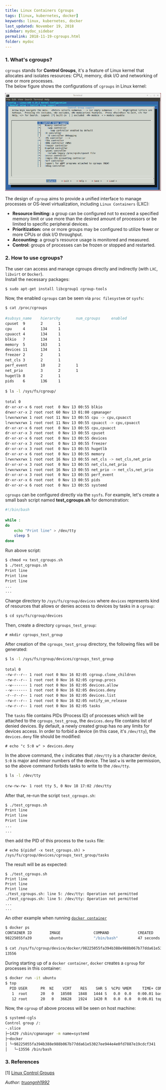 ```yaml
---
title: Linux Containers Cgroups
tags: [linux, kubernetes, docker]
keywords: linux, kubernetes, docker
last_updated: November 19, 2018
sidebar: mydoc_sidebar
permalink: 2018-11-19-cgroups.html
folder: mydoc
---
```



### 1. What's cgroups?

`cgroups` stands for **Control Groups**, it's a feature of Linux kernel that allocates and isolates resources: CPU, memory, disk I/O and networking of one or more processes.  
The below figure shows the configurations of `cgroups` in Linux kernel:

![cgroups](/static/img/LXC/cgroups-kernel.PNG)

The design of `cgroup` aims to provide a unified interface to manage processes or OS-level virtualization, including `Linux Containers` (LXC):  
* **Resource limiting:** a group can be configured not to exceed a specified memory limit or use more than the desired amount of processors or be limited to specific peripheral devices. 
* **Prioritization:**  one or more groups may be configured to utilize fewer or more CPUs or disk I/O throughput. 
* **Accounting:** a group's resource usage is monitored and measured.  
* **Control:** groups of processes can be frozen or stopped and restarted.  


### 2. How to use cgroups?

The user can access and manage cgroups directly and indirectly (with `LXC`, `libvirt` or `Docker`).  
Install the necessary packages:
```sh
$ sudo apt-get install libcgroup1 cgroup-tools
```
Now, the enabled `cgroups` can be seen via `proc filesystem` or `sysfs`:
```sh
$ cat /proc/cgroups

#subsys_name    hierarchy       num_cgroups     enabled
cpuset  9       2       1
cpu     4       134     1
cpuacct 4       134     1
blkio   7       134     1
memory  5       163     1
devices 11      134     1
freezer 2       2       1
net_cls 3       2       1
perf_event      10      2       1
net_prio        3       2       1
hugetlb 8       2       1
pids    6       136     1

$ ls -l /sys/fs/cgroup/

total 0
dr-xr-xr-x 6 root root  0 Nov 13 00:55 blkio
drwxr-xr-x 2 root root 60 Nov 13 01:00 cgmanager
lrwxrwxrwx 1 root root 11 Nov 13 00:55 cpu -> cpu,cpuacct
lrwxrwxrwx 1 root root 11 Nov 13 00:55 cpuacct -> cpu,cpuacct
dr-xr-xr-x 6 root root  0 Nov 13 00:55 cpu,cpuacct
dr-xr-xr-x 3 root root  0 Nov 13 00:55 cpuset
dr-xr-xr-x 6 root root  0 Nov 13 00:55 devices
dr-xr-xr-x 3 root root  0 Nov 13 00:55 freezer
dr-xr-xr-x 3 root root  0 Nov 13 00:55 hugetlb
dr-xr-xr-x 6 root root  0 Nov 13 00:55 memory
lrwxrwxrwx 1 root root 16 Nov 13 00:55 net_cls -> net_cls,net_prio
dr-xr-xr-x 3 root root  0 Nov 13 00:55 net_cls,net_prio
lrwxrwxrwx 1 root root 16 Nov 13 00:55 net_prio -> net_cls,net_prio
dr-xr-xr-x 3 root root  0 Nov 13 00:55 perf_event
dr-xr-xr-x 6 root root  0 Nov 13 00:55 pids
dr-xr-xr-x 6 root root  0 Nov 13 00:55 systemd
```
`cgroups` can be configured directly via the `sysfs`. For example, let's create a small bash script named **test_cgroups.sh** for demonstration:
```sh
#!/bin/bash

while :
do
    echo "Print line" > /dev/tty
    sleep 5
done
```
Run above script:
```sh
$ chmod +x test_cgroups.sh
$ ./test_cgroups.sh
Print line
Print line
Print line
...
...
```
Change directory to `/sys/fs/cgroup/devices` where `devices` represents kind of resources that allows or denies access to devices by tasks in a `cgroup`:
```sh
$ cd sys/fs/cgroup/devices
```
Then, create a directory `cgroups_test_group`:
```
# mkdir cgroups_test_group
```
After creation of the `cgroups_test_group` directory, the following files will be generated:
```sh
$ ls -l /sys/fs/cgroup/devices/cgroups_test_group

total 0
-rw-r--r-- 1 root root 0 Nov 16 02:05 cgroup.clone_children
-rw-r--r-- 1 root root 0 Nov 16 02:05 cgroup.procs
--w------- 1 root root 0 Nov 16 02:05 devices.allow
--w------- 1 root root 0 Nov 16 02:05 devices.deny
-r--r--r-- 1 root root 0 Nov 16 02:05 devices.list
-rw-r--r-- 1 root root 0 Nov 16 02:05 notify_on_release
-rw-r--r-- 1 root root 0 Nov 16 02:05 tasks
```
The `tasks` file contains PIDs (Process ID) of processes which will be attached to the `cgroups_test_group`, the `devices.deny` file contains list of denied devices. By default, a newly created group has no any limits for devices access. In order to forbid a device (in this case, it's `/dev/tty`), the `devices.deny` file should be modified:
```
# echo "c 5:0 w" > devices.deny
```
In the above command, the `c` indicates that `/dev/tty` is a character device, `5:0` is major and minor numbers of the device. The last `w` is write permission, so the above command forbids tasks to write to the `/dev/tty`.
```sh
$ ls -l /dev/tty

crw-rw-rw- 1 root tty 5, 0 Nov 18 17:02 /dev/tty
```
After that, re-run the script `test_cgroups.sh`:
```sh
$ ./test_cgroups.sh
Print line
Print line
Print line
...
...
```
then add the PID of this process to the `tasks` file:
```
# echo $(pidof -x test_cgroups.sh) > /sys/fs/cgroup/devices/cgroups_test_group/tasks
```
The result will be as expected:
```
$ ./test_cgroups.sh
Print line
Print line
Print line
./test_cgroups.sh: line 5: /dev/tty: Operation not permitted
./test_cgroups.sh: line 5: /dev/tty: Operation not permitted
...
...
```
An other example when running [`docker container`](https://www.docker.com/resources/what-container)
```sh
$ docker ps
CONTAINER ID        IMAGE               COMMAND             CREATED             STATUS              PORTS
98225055fa39        ubuntu              "/bin/bash"         47 seconds ago      Up 30 seconds

$ cat /sys/fs/cgroup/device/docker/98225055fa394b388e988b067b77dda61e53027ee944e4e0fd7887e19cdcf341/tasks
13556
```
During starting up of a `docker container`, `docker` creates a `cgroup` for processes in this container:
```sh
$ docker run -it ubuntu
$ top
  PID USER      PR  NI    VIRT    RES    SHR S  %CPU %MEM     TIME+ COMMAND
   1  root      20   0   18508   1848   1444 S   0.0  0.0   0:00.01 bash
   12 root      20   0   36628   1924   1420 R   0.0  0.0   0:00.01 top
```
Now, the `cgroup` of above process will be seen on host machine:
```sh
$ systemd-cgls
Control group /:
-.slice
├─1429 /sbin/cgmanager -m name=systemd
├─docker
│ └─98225055fa394b388e988b067b77dda61e53027ee944e4e0fd7887e19cdcf341
│   └─13556 /bin/bash
```


### 3. References
[1] [Linux Control Groups](https://www.linuxjournal.com/content/everything-you-need-know-about-linux-containers-part-i-linux-control-groups-and-process)


*Author: [truongnh1992](https://github.com/truongnh1992)*